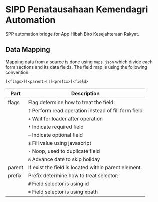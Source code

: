 # SIPD Penatausahaan Kemendagri Automation

SPP automation bridge for App Hibah Biro Kesejahteraan Rakyat.

## Data Mapping

Mapping data from a source is done using `maps.json` which divide each form sections and its data fields.
The field map is using the following convention:

```
[<flags>][<parent>!][<prefix>]<field>
```

| Part     | Description                                              |
| -------- | -------------------------------------------------------- |
| flags    | Flag determine how to treat the field:                   |
|          | `?`   Perform read operation instead of fill form field  |
|          | `+`   Wait for loader after operation                    |
|          | `*`   Indicate required field                            |
|          | `~`   Indicate optional field                            |
|          | `$`   Fill value using javascript                        |
|          | `-`   Noop, used to duplicate field                      |
|          | `&`   Advance date to skip holiday                       |
| parent   | If exist the field is located within parent element.     |
| prefix   | Prefix determine how to treat selector:                  |
|          | `#`   Field selector is using id                         |
|          | `=`   Field selector is using xpath                      |
